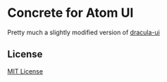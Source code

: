 # Concrete for Atom UI

Pretty much a slightly modified version of [dracula-ui](https://github.com/dracula/atom-ui)

## License

[MIT License](./LICENSE)
